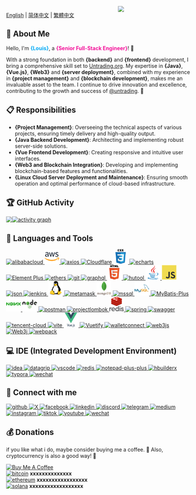 <img align='right' src='https://user-images.githubusercontent.com/5713670/87202985-820dcb80-c2b6-11ea-9f56-7ec461c497c3.gif' width='200'>

[English](./README.md) | [简体中文](./README_zh-CN.md) | [繁體中文](./README_zh-HK.md)

<h2>👋 About Me</h2>

Hello, I'm **<font color="#03A9F4">{Louis}</font>**, a **<font color="#F31199">{Senior Full-Stack Engineer}</font>**!  🧐

With a strong foundation in both **{backend}** and **{frontend}** development, I bring a comprehensive skill set to [Untrading.org](https://untrading.org). My expertise in **{Java}**, **{Vue.js}**, **{Web3}** and **{server deployment}**, combined with my experience in **{project management}** and **{blockchain development}**, makes me an invaluable asset to the team. I continue to drive innovation and excellence, contributing to the growth and success of [@untrading](https://github.com/untrading). 👊



<h2>📋 Responsibilities</h2>

- **{Project Management}**: Overseeing the technical aspects of various projects, ensuring timely delivery and high-quality output.
- **{Java Backend Development}**: Architecting and implementing robust server-side solutions.
- **{Vue Frontend Development}**: Creating responsive and intuitive user interfaces.
- **{Web3 and Blockchain Integration}**: Developing and implementing blockchain-based features and functionalities.
- **{Linux Cloud Server Deployment and Maintenance}**: Ensuring smooth operation and optimal performance of cloud-based infrastructure.



<h2>🏆 GitHub Activity</h2>

<p>
	<img align="left" src="https://github-profile-trophy.vercel.app/?username=ddkwork&theme=onedark&column=-1&margin-w=15" />
</p>

[![activity graph](https://github-readme-activity-graph.vercel.app/graph?username=ddkwork&theme=merko&custom_title=Louis%20Activity%20Graph&hide_border=true&point=FFFFFF&days=50)](https://github.com/ddkwork)



<h2>🔧 Languages and Tools</h2>

<p align="left">
	<!-- ********** A ********** -->
    <a href="https://www.aliyun.com" target="_blank"> <img src="https://www.vectorlogo.zone/logos/alibabacloud/alibabacloud-ar21.svg" alt="alibabacloud" height="40"/> </a> 
    <a href="https://aws.amazon.com" target="_blank"> <img src="https://raw.githubusercontent.com/devicons/devicon/master/icons/amazonwebservices/amazonwebservices-original-wordmark.svg" alt="aws" height="40"/> </a> 
    <a href="https://www.axios.com" target="_blank"> <img src="https://www.vectorlogo.zone/logos/axios/axios-icon.svg" alt="axios" height="40"/> </a> 
    <!-- ********** B ********** -->
    <!-- ********** C ********** -->
	<a href="https://cloudflare.com" target="_blank"> <img src="https://www.vectorlogo.zone/logos/cloudflare/cloudflare-ar21.svg" alt="Cloudflare" height="40"/> </a>
	<a href="https://www.w3schools.com/css/" target="_blank"> <img src="https://raw.githubusercontent.com/devicons/devicon/master/icons/css3/css3-original-wordmark.svg" alt="css3" height="40"/> </a> 
    <!-- ********** D ********** -->
    <!-- ********** E ********** -->
    <a href="https://echarts.apache.org" target="_blank"> <img src="https://echarts.apache.org/en/images/favicon.png" alt="echarts" height="40"/> </a>
	<a href="https://element-plus.org" target="_blank"> <img src="https://element-plus.org/images/element-plus-logo.svg" alt="Element Plus" height="40"/> </a>
    <a href="https://ethers.org" target="_blank"> <img src="https://ethers.org/favicon.ico" alt="ethers" height="40"/> </a>
    <!-- ********** F ********** -->
    <!-- ********** G ********** -->
	<a href="https://git-scm.com/" target="_blank"> <img src="https://www.vectorlogo.zone/logos/git-scm/git-scm-icon.svg" alt="git" height="40"/> </a> 
	<a href="https://graphql.org" target="_blank"> <img src="https://www.vectorlogo.zone/logos/graphql/graphql-icon.svg" alt="graphql" height="40"/> </a> 
    <!-- ********** H ********** -->
	<a href="https://www.w3.org/html/" target="_blank"> <img src="https://raw.githubusercontent.com/devicons/devicon/master/icons/html5/html5-original-wordmark.svg" alt="html5" height="40"/> </a> 
	<a href="https://www.hutool.cn" target="_blank"> <img src="https://plus.hutool.cn/images/hutool.svg" alt="hutool" height="40"/> </a>
    <!-- ********** I ********** -->
    <!-- ********** J ********** -->
	<a href="https://www.java.com" target="_blank"> <img src="https://raw.githubusercontent.com/devicons/devicon/master/icons/java/java-original.svg" alt="java" height="40"/> </a>
	<a href="https://developer.mozilla.org/en-US/docs/Web/JavaScript" target="_blank"> <img src="https://raw.githubusercontent.com/devicons/devicon/master/icons/javascript/javascript-original.svg" alt="javascript" height="40"/> </a> 
	<a href="https://www.json.org" target="_blank"> <img src="https://www.vectorlogo.zone/logos/json/json-icon.svg" alt="json" height="40"/> </a>
	<a href="https://www.jenkins.io" target="_blank"> <img src="https://www.vectorlogo.zone/logos/jenkins/jenkins-icon.svg" alt="jenkins" height="40"/> 
    <!-- ********** K ********** -->
    <!-- ********** L ********** -->
	<a href="https://www.linux.org/" target="_blank"> <img src="https://raw.githubusercontent.com/devicons/devicon/master/icons/linux/linux-original.svg" alt="linux" height="40"/> </a> 
	<!-- ********** M ********** -->
    <a href="https://metamask.io" target="_blank"> <img src="https://metamask.io/images/metamask-logo.png" alt="metamask" height="40"/> </a> 
    <a href="https://www.mongodb.com/" target="_blank"> <img src="https://raw.githubusercontent.com/devicons/devicon/master/icons/mongodb/mongodb-original-wordmark.svg" alt="mongodb" height="40"/> </a> 
	<a href="https://www.microsoft.com/en-us/sql-server" target="_blank"> <img src="https://www.svgrepo.com/show/303229/microsoft-sql-server-logo.svg" alt="mssql" height="40"/> </a> 
	<a href="https://www.mysql.com/" target="_blank"> <img src="https://raw.githubusercontent.com/devicons/devicon/master/icons/mysql/mysql-original-wordmark.svg" alt="mysql" height="40"/> </a> 
	<a href="https://baomidou.com" target="_blank"> <img src="https://baomidou.com/assets/asset.cIbiVTt_.svg" alt="MyBatis-Plus" height="40"/> </a>
    <!-- ********** N ********** -->
	<a href="https://www.nginx.com" target="_blank"> <img src="https://raw.githubusercontent.com/devicons/devicon/master/icons/nginx/nginx-original.svg" alt="nginx" height="40"/> </a> 
	<a href="https://nodejs.org" target="_blank"> <img src="https://raw.githubusercontent.com/devicons/devicon/master/icons/nodejs/nodejs-original-wordmark.svg" alt="nodejs" height="40"/> </a> 
	<!-- ********** O ********** -->
	<!-- ********** P ********** -->
    <a href="https://postman.com" target="_blank"> <img src="https://www.vectorlogo.zone/logos/getpostman/getpostman-icon.svg" alt="postman" height="40"/> </a> 
    <a href="https://projectlombok.org/" target="_blank"> <img src="https://projectlombok.org/favicon.ico" alt="projectlombok" height="40"/> </a> 
	<!-- ********** Q ********** -->
	<!-- ********** R ********** -->
	<a href="https://redis.io" target="_blank"> <img src="https://raw.githubusercontent.com/devicons/devicon/master/icons/redis/redis-original-wordmark.svg" alt="redis" height="40"/> </a> 
	<!-- ********** S ********** -->
	<a href="https://spring.io/" target="_blank"> <img src="https://www.vectorlogo.zone/logos/springio/springio-ar21.svg" alt="spring" height="40"/> </a>
    <a href="https://swagger.io/" target="_blank"> <img src="https://static1.smartbear.co/swagger/media/assets/swagger_fav.png" alt="swagger" height="40"/> </a>
	<!-- ********** T ********** -->
    <a href="https://cloud.tencent.com/" target="_blank"> <img src="https://cloudcache.tencent-cloud.com/qcloud/favicon.ico" alt="tencent-cloud" height="40"/> </a>
	<!-- ********** U ********** -->
	<!-- ********** V ********** -->
    <a href="https://vitejs.dev" target="_blank"> <img src="https://www.vectorlogo.zone/logos/vitejsdev/vitejsdev-ar21.svg" alt="vite" height="40"/> </a> 
    <a href="https://vuejs.org/" target="_blank"> <img src="https://raw.githubusercontent.com/devicons/devicon/master/icons/vuejs/vuejs-original-wordmark.svg" alt="vuejs" height="40"/> </a> 
    <a href="https://vuetifyjs.com" target="_blank"> <img src="https://cdn.vuetifyjs.com/docs/images/brand-kit/v-text-logo-light.svg" alt="Vuetify" height="40"/> </a>
    <!-- ********** W ********** -->
    <a href="https://walletconnect.com" target="_blank"> <img src="https://walletconnect.com/static/favicon.png" alt="walletconnect" height="40"/> </a>
    <a href="https://web3js.org" target="_blank"> <img src="https://web3js.org/web3js.png" alt="web3js" height="40"/> </a>
    <a href="https://www.web3labs.com/web3j-sdk" target="_blank"> <img src="https://www.web3labs.com/hubfs/favicon.svg" alt="Web3j" height="40"/> </a>
    <a href="https://webpack.js.org" target="_blank"> <img src="https://www.vectorlogo.zone/logos/js_webpack/js_webpack-ar21.svg" alt="webpack" height="40"/> </a>
    <!-- ********** X ********** -->
    <!-- ********** Y ********** -->
    <!-- ********** Z ********** -->
</p>



<h2>💻 IDE (Integrated Development Environment)</h2>

<p>
	<a href="https://www.jetbrains.com/idea/" target="_blank"> <img src="https://cdn.jsdelivr.net/gh/devicons/devicon@latest/icons/intellij/intellij-original.svg" alt="idea" height="40"/> </a>
    <a href="https://www.jetbrains.com/datagrip/" target="_blank"> <img src="https://cdn.jsdelivr.net/gh/devicons/devicon@latest/icons/datagrip/datagrip-original.svg" alt="datagrip" height="40"/> </a>
    <a href="https://code.visualstudio.com/" target="_blank"> <img src="https://cdn.jsdelivr.net/gh/devicons/devicon@latest/icons/vscode/vscode-original.svg" alt="vscode" height="40"/> </a>
    <a href="https://redis.io/" target="_blank"> <img src="https://www.vectorlogo.zone/logos/redis/redis-icon.svg" alt="redis" height="40"/> </a>
    <a href="https://notepad-plus-plus.org/" target="_blank"> <img src="https://notepad-plus-plus.org/images/logo.svg" alt="notepad-plus-plus" height="40"/> </a>
    <a href="https://www.dcloud.io/hbuilderx.html" target="_blank"> <img src="https://1967399885.hiecheimaetu.com:22443/qn-324ELNAp8KSZLNhoiFj4uMVYtWjsUJSk2XG0aLw4.img.cdn.aliyun.dcloud.net.cn/hbuilderx/website/en/icon/hx_icon@2x.png" alt="hbuilderx" height="40"/> </a>
    <a href="https://typora.io/" target="_blank"> <img src="https://typora.io/img/favicon-64.png" alt="typora" height="40"/> </a>
    <a href="https://developers.weixin.qq.com/miniprogram/dev/devtools/stable.html" target="_blank"> <img src="https://www.vectorlogo.zone/logos/wechat/wechat-icon.svg" alt="wechat" height="40"/> </a>
</p>


<h2>💬 Connect with me</h2>

<p align="left">
    <a href="https://github.com/ddkwork" target="blank">
        <img src="https://cdn.jsdelivr.net/gh/devicons/devicon@latest/icons/github/github-original.svg" alt="github" height="40" />
    </a>
    <a href="https://x.com/LouisLiuOneself" target="blank">
        <img src="https://www.vectorlogo.zone/logos/x/x-icon.svg" alt="X" height="35"  />
    </a>
    <a href="https://www.facebook.com/LouisLiuOneself" target="blank">
        <img src="https://www.vectorlogo.zone/logos/facebook/facebook-official.svg" alt="facebook" height="40" />
    </a>
    <a href="https://www.linkedin.com/in/louisliuoneself" target="blank">
        <img src="https://www.vectorlogo.zone/logos/linkedin/linkedin-icon.svg" alt="linkedin" height="40" />
    </a>
    <a href="https://discord.com/channels/@louis.liu" target="blank">
        <img src="https://www.vectorlogo.zone/logos/discord/discord-tile.svg" alt="discord" height="40" />
    </a>
    <a href="https://t.me/Louis_Liu" target="blank">
        <img src="https://www.vectorlogo.zone/logos/telegram/telegram-icon.svg" alt="telegram" height="40"  />
    </a>
    <a href="https://medium.com/@louisliuoneself" target="blank">
        <img src="https://www.vectorlogo.zone/logos/medium/medium-icon.svg" alt="medium" height="40" />
    </a>
    <a href="https://www.instagram.com/louisliuoneself" target="blank">
        <img src="https://www.vectorlogo.zone/logos/instagram/instagram-icon.svg" alt="instagram" height="40" />
    </a>
     <a href="https://www.tiktok.com/@louisliuoneself" target="blank">
        <img src="https://www.tiktok.com/favicon.ico" alt="tiktok" height="40" width="45" />
    </a>
    <a href="https://www.youtube.com/@LouisLiuOneself" target="blank">
        <img src="https://www.vectorlogo.zone/logos/youtube/youtube-icon.svg" alt="youtube" height="40" />
    </a>
    <a href="https://blog.liuxin.online" target="blank">
        <img src="https://www.vectorlogo.zone/logos/wechat/wechat-tile.svg" alt="wechat" height="40" />
    </a>
</p>



<h2>💰 Donations</h2>

if you like what i do, maybe consider buying me a coffee. 🍵 Also, cryptocurrency is also a good way! 🤑

<a href="https://buymeacoffee.com/louisliu" target="_blank"><img src="https://cdn.buymeacoffee.com/buttons/v2/default-red.png" alt="Buy Me A Coffee" width="150" ></a>
<br/>
<a href="https://bitcoin.org" target="_blank"> <img src="https://bitcoin.org/favicon.png" alt="bitcoin" height="40" /></a> <b>xxxxxxxxxxxxxx</b>
<br/>
<a href="https://ethereum.org" target="_blank"> <img src="https://ethereum.org/images/favicon.png" alt="ethereum" height="40" /></a> <b>xxxxxxxxxxxxxxxxx</b>
<br/>
<a href="https://solana.com" target="_blank"> <img src="https://solana.com/favicon.svg" alt="solana" height="40" /></a> <b>xxxxxxxxxxxxxxxxxx</b>
<br/>


